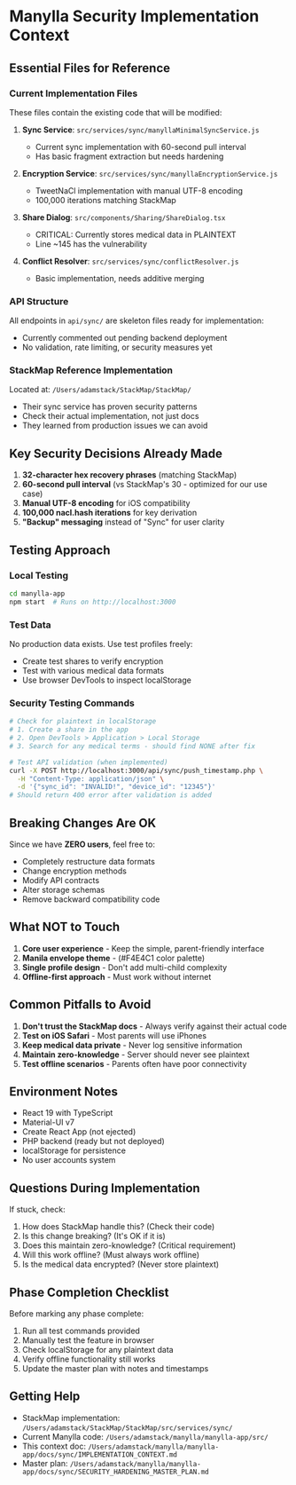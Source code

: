 # Manylla Security Implementation Context

## Essential Files for Reference

### Current Implementation Files
These files contain the existing code that will be modified:

1. **Sync Service**: `src/services/sync/manyllaMinimalSyncService.js`
   - Current sync implementation with 60-second pull interval
   - Has basic fragment extraction but needs hardening

2. **Encryption Service**: `src/services/sync/manyllaEncryptionService.js`
   - TweetNaCl implementation with manual UTF-8 encoding
   - 100,000 iterations matching StackMap

3. **Share Dialog**: `src/components/Sharing/ShareDialog.tsx`
   - CRITICAL: Currently stores medical data in PLAINTEXT
   - Line ~145 has the vulnerability

4. **Conflict Resolver**: `src/services/sync/conflictResolver.js`
   - Basic implementation, needs additive merging

### API Structure
All endpoints in `api/sync/` are skeleton files ready for implementation:
- Currently commented out pending backend deployment
- No validation, rate limiting, or security measures yet

### StackMap Reference Implementation
Located at: `/Users/adamstack/StackMap/StackMap/`
- Their sync service has proven security patterns
- Check their actual implementation, not just docs
- They learned from production issues we can avoid

## Key Security Decisions Already Made

1. **32-character hex recovery phrases** (matching StackMap)
2. **60-second pull interval** (vs StackMap's 30 - optimized for our use case)
3. **Manual UTF-8 encoding** for iOS compatibility
4. **100,000 nacl.hash iterations** for key derivation
5. **"Backup" messaging** instead of "Sync" for user clarity

## Testing Approach

### Local Testing
```bash
cd manylla-app
npm start  # Runs on http://localhost:3000
```

### Test Data
No production data exists. Use test profiles freely:
- Create test shares to verify encryption
- Test with various medical data formats
- Use browser DevTools to inspect localStorage

### Security Testing Commands
```bash
# Check for plaintext in localStorage
# 1. Create a share in the app
# 2. Open DevTools > Application > Local Storage
# 3. Search for any medical terms - should find NONE after fix

# Test API validation (when implemented)
curl -X POST http://localhost:3000/api/sync/push_timestamp.php \
  -H "Content-Type: application/json" \
  -d '{"sync_id": "INVALID!", "device_id": "12345"}'
# Should return 400 error after validation is added
```

## Breaking Changes Are OK

Since we have **ZERO users**, feel free to:
- Completely restructure data formats
- Change encryption methods
- Modify API contracts
- Alter storage schemas
- Remove backward compatibility code

## What NOT to Touch

1. **Core user experience** - Keep the simple, parent-friendly interface
2. **Manila envelope theme** - (#F4E4C1 color palette)
3. **Single profile design** - Don't add multi-child complexity
4. **Offline-first approach** - Must work without internet

## Common Pitfalls to Avoid

1. **Don't trust the StackMap docs** - Always verify against their actual code
2. **Test on iOS Safari** - Most parents will use iPhones
3. **Keep medical data private** - Never log sensitive information
4. **Maintain zero-knowledge** - Server should never see plaintext
5. **Test offline scenarios** - Parents often have poor connectivity

## Environment Notes

- React 19 with TypeScript
- Material-UI v7
- Create React App (not ejected)
- PHP backend (ready but not deployed)
- localStorage for persistence
- No user accounts system

## Questions During Implementation

If stuck, check:
1. How does StackMap handle this? (Check their code)
2. Is this change breaking? (It's OK if it is)
3. Does this maintain zero-knowledge? (Critical requirement)
4. Will this work offline? (Must always work offline)
5. Is the medical data encrypted? (Never store plaintext)

## Phase Completion Checklist

Before marking any phase complete:
1. Run all test commands provided
2. Manually test the feature in browser
3. Check localStorage for any plaintext data
4. Verify offline functionality still works
5. Update the master plan with notes and timestamps

## Getting Help

- StackMap implementation: `/Users/adamstack/StackMap/StackMap/src/services/sync/`
- Current Manylla code: `/Users/adamstack/manylla/manylla-app/src/`
- This context doc: `/Users/adamstack/manylla/manylla-app/docs/sync/IMPLEMENTATION_CONTEXT.md`
- Master plan: `/Users/adamstack/manylla/manylla-app/docs/sync/SECURITY_HARDENING_MASTER_PLAN.md`